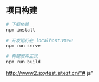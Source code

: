 ## 项目构建

``` bash
# 下载依赖
npm install

# 开发运行在 localhost:8080
npm run serve

# 构建发布正式
npm run build

```

http://www2.sxytest.sitezt.cn/"# js" 
